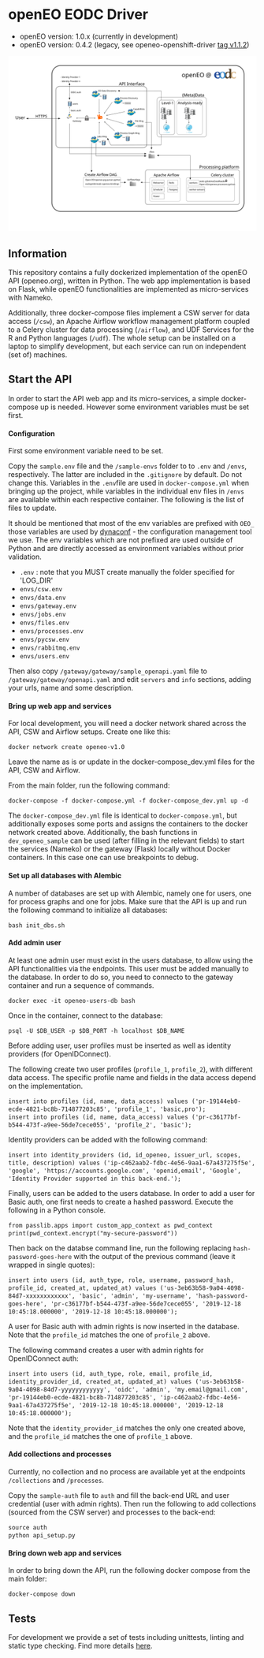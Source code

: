# openEO EODC Driver

- openEO version: 1.0.x (currently in development)
- openEO version: 0.4.2 (legacy, see openeo-openshift-driver [tag v1.1.2](https://github.com/Open-EO/openeo-openshift-driver/releases/tag/v1.1.2))

![alt text](eodc_backend_chart.svg "EODC back-end")

## Information

This repository contains a fully dockerized implementation of the openEO API (openeo.org), written in Python. The web
app implementation is based on Flask, while openEO functionalities are implemented as micro-services with Nameko.

Additionally, three docker-compose files implement a CSW server for data access (`/csw`), an Apache Airflow workflow management platform coupled to a Celery cluster for data processing (`/airflow`), and UDF Services for the R and Python languages (`/udf`). The whole setup can be installed on a laptop to simplify development, but each service can run on independent (set of) machines.

## Start the API

In order to start the API web app and its micro-services, a simple docker-compose up is needed. However some environment variables must be set first.

#### Configuration

First some environment variable need to be set.

Copy the `sample.env` file and the `/sample-envs` folder to to `.env` and `/envs`, respectively. The latter are
included in the `.gitignore` by default. Do not change this. Variables in the `.env`file are used in
`docker-compose.yml` when bringing up the project, while variables in the individual env files in `/envs` are available
within each respective container. The following is the list of files to update.

It should be mentioned that most of the env variables are prefixed with `OEO_` those variables are used by
[dynaconf](https://dynaconf.readthedocs.io/en/latest/index.html) - the configuration management tool we use. The env
variables which are not prefixed are used outside of Python and are directly accessed as environment variables without
prior validation.

- `.env` : note that you MUST create manually the folder specified for 'LOG_DIR'
- `envs/csw.env`
- `envs/data.env`
- `envs/gateway.env`
- `envs/jobs.env`
- `envs/files.env`
- `envs/processes.env`
- `envs/pycsw.env`
- `envs/rabbitmq.env`
- `envs/users.env`

Then also copy `/gateway/gateway/sample_openapi.yaml` file to `/gateway/gateway/openapi.yaml` and edit `servers` and
`info` sections, adding your urls, name and some description.

#### Bring up web app and services

For local development, you will need a docker network shared across the API, CSW and Airflow setups. Create one like this:

```
docker network create openeo-v1.0
```

Leave the name as is or update in the docker-compose_dev.yml files for the API, CSW and Airflow.

From the main folder, run the following command:

```
docker-compose -f docker-compose.yml -f docker-compose_dev.yml up -d
```

The `docker-compose_dev.yml` file is identical to `docker-compose.yml`, but additionally exposes some ports and assigns the containers to the docker network created above.
Additionally, the bash functions in `dev_openeo_sample` can be used (after filling in the relevant fields) to start the services (Nameko) or the gateway (Flask) locally without Docker containers. In this case one can use breakpoints to debug.


#### Set up all databases with Alembic

A number of databases are set up with Alembic, namely one for users, one for process graphs and one for jobs. Make sure that the API is up and run the following command to initialize all databases:

```
bash init_dbs.sh
```

#### Add admin user

At least one admin user must exist in the users database, to allow using the API functionalities via the endpoints. This user must be added manually to the database. In order to do so, you need to connecto to the gateway container and run a sequence of commands.

```
docker exec -it openeo-users-db bash
```

Once in the container, connect to the database:

```
psql -U $DB_USER -p $DB_PORT -h localhost $DB_NAME
```

Before adding user, user profiles must be inserted as well as identity providers (for OpenIDConnect).

The following create two user profiles (`profile_1`, `profile_2`), with different data access. The specific profile name and fields in the data access depend on the implementation.

```
insert into profiles (id, name, data_access) values ('pr-19144eb0-ecde-4821-bc8b-714877203c85', 'profile_1', 'basic,pro');
insert into profiles (id, name, data_access) values ('pr-c36177bf-b544-473f-a9ee-56de7cece055', 'profile_2', 'basic');
```

Identity providers can be added with the following command:

```
insert into identity_providers (id, id_openeo, issuer_url, scopes, title, description) values ('ip-c462aab2-fdbc-4e56-9aa1-67a437275f5e', 'google', 'https://accounts.google.com', 'openid,email', 'Google', 'Identity Provider supported in this back-end.');
```

Finally, users can be added to the users database. In order to add a user for Basic auth, one first needs to create a hashed password. Execute the following in a Python console.

```
from passlib.apps import custom_app_context as pwd_context
print(pwd_context.encrypt("my-secure-password"))
```

Then back on the databse command line, run the following replacing `hash-password-goes-here` with the output of the previous command (leave it wrapped in single quotes):

```
insert into users (id, auth_type, role, username, password_hash, profile_id, created_at, updated_at) values ('us-3eb63b58-9a04-4098-84d7-xxxxxxxxxxxx', 'basic', 'admin', 'my-username', 'hash-password-goes-here', 'pr-c36177bf-b544-473f-a9ee-56de7cece055', '2019-12-18 10:45:18.000000', '2019-12-18 10:45:18.000000');
```

A user for Basic auth with admin rights is now inserted in the database. Note that the  `profile_id` matches the one of `profile_2` above.

The following command creates a user with admin rights for OpenIDConnect auth:

```
insert into users (id, auth_type, role, email, profile_id, identity_provider_id, created_at, updated_at) values ('us-3eb63b58-9a04-4098-84d7-yyyyyyyyyyyy', 'oidc', 'admin', 'my.email@gmail.com', 'pr-19144eb0-ecde-4821-bc8b-714877203c85', 'ip-c462aab2-fdbc-4e56-9aa1-67a437275f5e', '2019-12-18 10:45:18.000000', '2019-12-18 10:45:18.000000');
```

Note that the `identity_provider_id` matches the only one created above, and the `profile_id` matches the one of `profile_1` above.


#### Add collections and processes

Currently, no collection and no process are available yet at the endpoints `/collections` and `/processes`.

Copy the `sample-auth` file to `auth` and fill the back-end URL and user credential (user with admin rights). Then run the following to add collections (sourced from the CSW server) and processes to the back-end:

```
source auth
python api_setup.py
```

#### Bring down web app and services

In order to bring down the API, run the following docker compose from the main folder:

```
docker-compose down
```

## Tests

For development we provide a set of tests including unittests, linting and static type checking. Find more details
[here](https://github.com/Open-EO/openeo-openshift-driver/blob/master/doc/run_tests.md).
